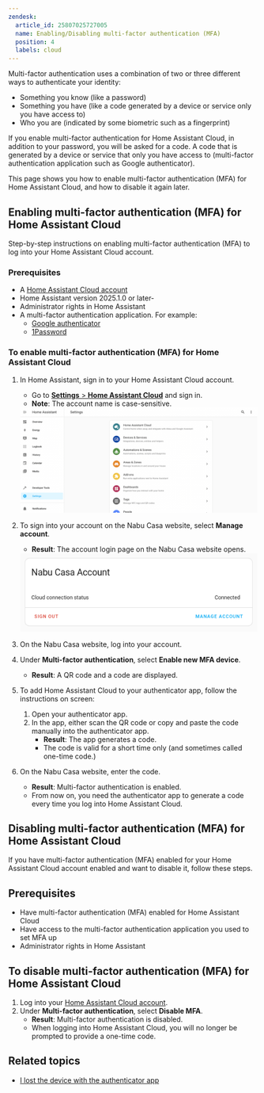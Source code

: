 ```yaml
---
zendesk:
  article_id: 25807025727005
  name: Enabling/Disabling multi-factor authentication (MFA)
  position: 4
  labels: cloud
---
```


Multi-factor authentication uses a combination of two or three different ways to authenticate your identity:

- Something you know (like a password)
- Something you have (like a code generated by a device or service only you have access to)
- Who you are (indicated by some biometric such as a fingerprint)

If you enable multi-factor authentication for Home Assistant Cloud, in addition to your password, you will be asked for a code. A code that is generated by a device or service that only you have access to (multi-factor authentication application such as Google authenticator).

This page shows you how to enable multi-factor authentication (MFA) for Home Assistant Cloud, and how to disable it again later.

## Enabling multi-factor authentication (MFA) for Home Assistant Cloud

Step-by-step instructions on enabling multi-factor authentication (MFA) to log into your Home Assistant Cloud account.

### Prerequisites

- A [Home Assistant Cloud account](/hc/en-us/articles/25649130769949-Enabling-Home-Assistant-Cloud)
- Home Assistant version 2025.1.0 or later-
- Administrator rights in Home Assistant
- A multi-factor authentication application. For example:
  - [Google authenticator](hhttps://support.google.com/accounts/answer/1066447?hl=en&co=GENIE.Platform%3DAndroid&oco=0)
  - [1Password](https://support.1password.com/one-time-passwords/)

### To enable multi-factor authentication (MFA) for Home Assistant Cloud

1. In Home Assistant, sign in to your Home Assistant Cloud account.
   - Go to [**Settings** > **Home Assistant Cloud**](https://my.home-assistant.io/redirect/cloud/) and sign in.
   - **Note**: The account name is case-sensitive.

   <img src="/static/img/cloud/ha-settings-panel.png" alt="Home Assistant Settings panel">

2. To sign into your account on the Nabu Casa website, select **Manage account**.
   - **Result**: The account login page on the Nabu Casa website opens.

   <img src="/static/img/cloud/ha_cloud_connected.png" alt="Home Assistant Cloud connected">

3. On the Nabu Casa website, log into your account.
4. Under **Multi-factor authentication**, select **Enable new MFA device**.
   - **Result**: A QR code and a code are displayed.
5. To add Home Assistant Cloud to your authenticator app, follow the instructions on screen:
   1. Open your authenticator app.
   2. In the app, either scan the QR code or copy and paste the code manually into the authenticator app.
      - **Result**: The app generates a code.
      - The code is valid for a short time only (and sometimes called one-time code.)
6. On the Nabu Casa website, enter the code.
   - **Result**: Multi-factor authentication is enabled.
   - From now on, you need the authenticator app to generate a code every time you log into Home Assistant Cloud.

## Disabling multi-factor authentication (MFA) for Home Assistant Cloud

If you have multi-factor authentication (MFA) enabled for your Home Assistant Cloud account enabled and want to disable it, follow these steps.

## Prerequisites

- Have multi-factor authentication (MFA) enabled for Home Assistant Cloud
- Have access to the multi-factor authentication application you used to set MFA up
- Administrator rights in Home Assistant

## To disable multi-factor authentication (MFA) for Home Assistant Cloud

1. Log into your [Home Assistant Cloud account](https://account.nabucasa.com/).
2. Under **Multi-factor authentication**, select **Disable MFA**.
   - **Result**: Multi-factor authentication is disabled.
   - When logging into Home Assistant Cloud, you will no longer be prompted to provide a one-time code.

## Related topics

- [I lost the device with the authenticator app](/hc/en-us/articles/25806000298397-I-lost-the-device-used-to-generate-the-MFA-token-to-log-into-Home-Assistant-Cloud)
